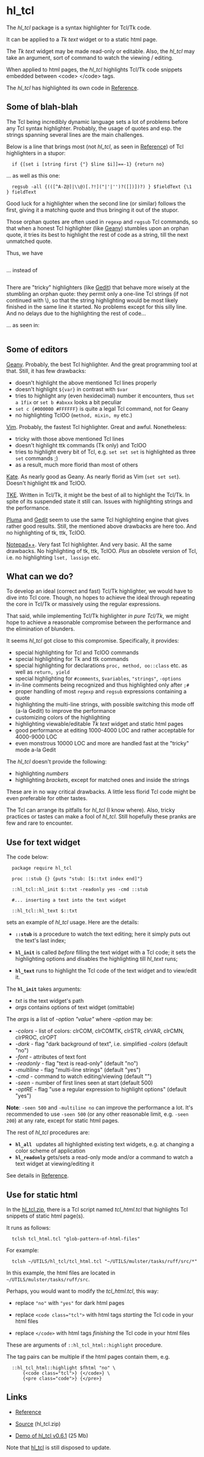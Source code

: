 # hl_tcl

The *hl_tcl* package is a syntax highlighter for Tcl/Tk code.

It can be applied to a *Tk text* widget or to a static html page.

The *Tk text* widget may be made read-only or editable. Also, the *hl_tcl* may take an argument, sort of command to watch the viewing / editing.

When applied to html pages, the *hl_tcl* highlights Tcl/Tk code snippets embedded between &lt;code&gt; &lt;/code&gt; tags.

The *hl_tcl* has highlighted its own code in [Reference](https://aplsimple.github.io/en/tcl/hl_tcl/hl_tcl.html).

## Some of blah-blah

The Tcl being incredibly dynamic language sets a lot of problems before any Tcl syntax highlighter. Probably, the usage of quotes and esp. the strings spanning several lines are the main challenges.

Below is a line that brings most (not *hl_tcl*, as seen in [Reference](https://aplsimple.github.io/en/tcl/hl_tcl/hl_tcl.html)) of Tcl highlighters in a stupor:

      if {[set i [string first {"} $line $i]]==-1} {return no}

... as well as this one:

      regsub -all {(([^A-Z@]|\\@)[.?!]("|'|'')?([])])?) } $fieldText {\1  } fieldText

Good luck for a highlighter when the second line (or similar) follows the first, giving it a matching quote and thus bringing it out of the stupor.
 
Those orphan quotes are often used in `regexp` and `regsub` Tcl commands, so that when a honest Tcl highlighter (like <a href="https://www.geany.org" title="Geany IDE">Geany</a>) stumbles upon an orphan quote, it tries its best to highlight the rest of code as a string, till the next unmatched quote.

Thus, we have

<img src="https://aplsimple.github.io/en/tcl/hl_tcl/files/hltcl1.png" class="media" alt="">

... instead of

<img src="https://aplsimple.github.io/en/tcl/hl_tcl/files/hltcl2.png" class="media" alt="">

There are "tricky" highlighters (like <a href="https://wiki.gnome.org/Apps/Gedit" title="Gedit editor">Gedit</a>) that behave more wisely at the stumbling an orphan quote: they permit only a one-line Tcl strings (if not continued with \\), so that the string highlighting would be most likely finished in the same line it started. No problems except for this silly line. And no delays due to the highlighting the rest of code...

... as seen in:

<img src="https://aplsimple.github.io/en/tcl/hl_tcl/files/hltcl3.png" class="media" alt="">

## Some of editors

<a href="https://www.geany.org" title="Geany IDE">Geany</a>. Probably, the best Tcl highlighter. And the great programming tool at that. Still, it has few drawbacks:

   * doesn't highlight the above mentioned Tcl lines properly
   * doesn't highlight `${var}` in contrast with `$var`
   * tries to highlight any (even hexidecimal) number it encounters, thus `set a 1fix` or `set b #abxxx` looks a bit peculiar
   * `set c {#000000 #FFFFFF}` is quite a legal Tcl command, not for Geany
   * no highlighting TclOO (`method, mixin, my` etc.)

<a href="http://www.vim.org/" title="Vim editor">Vim</a>. Probably, the fastest Tcl highlighter. Great and awful. Nonetheless:

   * tricky with those above mentioned Tcl lines
   * doesn't highlight ttk commands (Tk only) and TclOO
   * tries to highlight every bit of Tcl, e.g. `set set set` is highlighted as three `set` commands ;)
   * as a result, much more florid than most of others

<a href="https://kate-editor.org" title="Kate editor">Kate</a>. As nearly good as Geany. As nearly florid as Vim (`set set set`). Doesn't highlight ttk and TclOO.

<a href="https://github.com/phase1geo/tke/" title="TKE editor">TKE</a>. Written in Tcl/Tk, it might be the best of all to highlight the Tcl/Tk. In spite of its suspended state it still can. Issues with highlighting strings and the performance.

<a href="http://mate-desktop.org" title="Pluma editor">Pluma</a> and <a href="https://wiki.gnome.org/Apps/Gedit" title="Gedit editor">Gedit</a> seem to use the same Tcl highlighting engine that gives rather good results. Still, the mentioned above drawbacks are here too. And no highlighting of tk, ttk, TclOO.

<a href="https://notepad-plus-plus.org/" title="Notepad++ official site">Notepad++</a>. Very fast Tcl highlighter. And very basic. All the same drawbacks. No highlighting of tk, ttk, TclOO. *Plus* an obsolete version of Tcl, i.e. no highlighting `lset, lassign` etc.

## What can we do?

To develop an ideal (correct and fast) Tcl/Tk highlighter, we would have to dive into Tcl core. Though, no hopes to achieve the ideal through repeating the core in Tcl/Tk or massively using the regular expressions.

That said, while implementing Tcl/Tk highlighter *in pure Tcl/Tk*, we might hope to achieve a reasonable compromise between the performance and the elimination of blunders.

It seems *hl_tcl* got close to this compromise. Specifically, it provides:

  * special highlighting for Tcl and TclOO commands
  * special highlighting for Tk and ttk commands
  * special highlighting for declarations `proc, method, oo::class` etc. as well as `return, yield`
  * special highlighting for `#comments`, `$variables`, `"strings"`, `-options`
  * in-line comments being recognized and thus highlighted only after `;#`
  * proper handling of most `regexp` and `regsub` expressions containing a quote
  * highlighting the multi-line strings, with possible switching this mode off (a-la Gedit) to improve the performance
  * customizing colors of the highlighting
  * highlighting viewable/editable *Tk text* widget and static html pages
  * good performance at editing 1000-4000 LOC and rather acceptable for 4000-9000 LOC
  * even monstrous 10000 LOC and more are handled fast at the "tricky" mode a-la Gedit
	
The *hl_tcl* doesn't provide the following:

  * highlighting *numbers*
  * highlighting *brackets*, except for matched ones and inside the strings

These are in no way critical drawbacks. A little less florid Tcl code might be even preferable for other tastes.

The Tcl can arrange its pitfalls for *hl_tcl* (I know where). Also, tricky practices or tastes can make a fool of *hl_tcl*. Still hopefully these pranks are few and rare to encounter.

## Use for text widget

The code below:

      package require hl_tcl

      proc ::stub {} {puts "stub: [$::txt index end]"}

      ::hl_tcl::hl_init $::txt -readonly yes -cmd ::stub

      #... inserting a text into the text widget

      ::hl_tcl::hl_text $::txt

sets an example of *hl_tcl* usage. Here are the details:

  * **`::stub`** is a procedure to watch the text editing; here it simply puts out the text's last index;

  * **`hl_init`** is called *before* filling the text widget with a Tcl code; it sets the highlighting options and disables the highlighting till *hl_text* runs;

  * **`hl_text`** runs to highlight the Tcl code of the text widget and to view/edit it.

The **`hl_init`** takes arguments:

   * *txt* is the text widget's path
   * *args* contains options of text widget (omittable)

The *args* is a list of *-option "value"* where *-option* may be:

   * *-colors* - list of colors: clrCOM, clrCOMTK, clrSTR, clrVAR, clrCMN, clrPROC, clrOPT
   * *-dark* - flag "dark background of text", i.e. simplified *-colors* (default "no")
   * *-font* - attributes of text font
   * *-readonly* - flag "text is read-only" (default "no")
   * *-multiline* - flag "multi-line strings" (default "yes")
   * *-cmd* - command to watch editing/viewing (default "")
   * *-seen* - number of first lines seen at start (default 500)
   * *-optRE* - flag "use a regular expression to highlight options" (default "yes")

**Note**: `-seen 500` and `-multiline no` can improve the performance a lot. It's recommended to use `-seen 500` (or any other reasonable limit, e.g. `-seen 200`) at any rate, except for static html pages.

The rest of *hl_tcl* procedures are:

   *  **`hl_all `** updates all highlighted existing text widgets, e.g. at changing a color scheme of application
   *  **`hl_readonly`** gets/sets a read-only mode and/or a command to watch a text widget at viewing/editing it

See details in [Reference](https://aplsimple.github.io/en/tcl/hl_tcl/hl_tcl.html).


## Use for static html

In the [hl_tcl.zip](https://chiselapp.com/user/aplsimple/repository/hl_tcl/download), there is a Tcl script named *tcl_html.tcl* that highlights Tcl snippets of static html page(s). 

It runs as follows:

      tclsh tcl_html.tcl "glob-pattern-of-html-files"

For example:

      tclsh ~/UTILS/hl_tcl/tcl_html.tcl "~/UTILS/mulster/tasks/ruff/src/*"

In this example, the html files are located in `~/UTILS/mulster/tasks/ruff/src`.

Perhaps, you would want to modify the *tcl_html.tcl*, this way:

   * replace `"no"` with `"yes"` for dark html pages

   * replace `<code class="tcl">` with html tags *starting* the Tcl code in your html files

   * replace `</code>` with html tags *finishing* the Tcl code in your html files

These are arguments of `::hl_tcl_html::highlight` procedure.

The tag pairs can be multiple if the html pages contain them, e.g.

      ::hl_tcl_html::highlight $fhtml "no" \
          {<code class="tcl">} {</code>} \
          {<pre class="code">} {</pre>}

## Links

  * [Reference](https://aplsimple.github.io/en/tcl/hl_tcl/hl_tcl.html)

  * [Source](https://chiselapp.com/user/aplsimple/repository/hl_tcl/download) (hl_tcl.zip)

  * [Demo of hl_tcl v0.6.1](https://github.com/aplsimple/hl_tcl/releases/download/hl_tcl-0.6.1/hl_tcl-0.6.1.mp4) (25 Mb)

Note that [hl_tcl](https://aplsimple.github.io/en/tcl/hl_tcl/hl_tcl.html) is still disposed to update.
